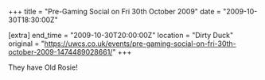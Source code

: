 +++
title = "Pre-Gaming Social on Fri 30th October 2009"
date = "2009-10-30T18:30:00Z"

[extra]
end_time = "2009-10-30T20:00:00Z"
location = "Dirty Duck"
original = "https://uwcs.co.uk/events/pre-gaming-social-on-fri-30th-october-2009-1474489028661/"
+++

They have Old Rosie\!

